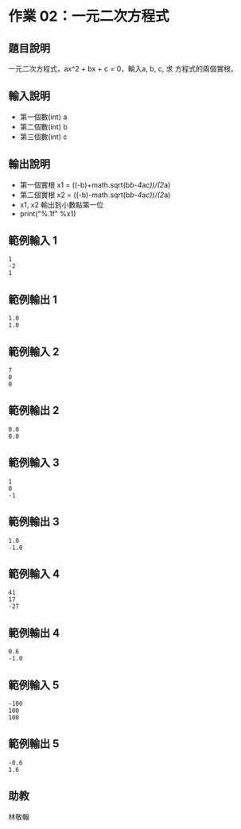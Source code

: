 # 作業 02：一元二次方程式

## 題目說明
一元二次方程式，ax^2 + bx + c = 0，輸入a, b, c, 求 方程式的兩個實根。

## 輸入說明
- 第一個數(int) a
- 第二個數(int) b
- 第三個數(int) c

## 輸出說明
- 第一個實根 x1 = ((-b)+math.sqrt(b*b-4*a*c))/(2*a)
- 第二個實根 x2 = ((-b)-math.sqrt(b*b-4*a*c))/(2*a)
- x1, x2 輸出到小數點第一位
- print("%.1f" %x1)

## 範例輸入 1
```
1
-2
1
```

## 範例輸出 1
```
1.0
1.0
```

## 範例輸入 2
```
7
0
0
```

## 範例輸出 2
```
0.0
0.0
```

## 範例輸入 3
```
1
0
-1
```

## 範例輸出 3
```
1.0
-1.0
```

## 範例輸入 4
```
41
17
-27
```

## 範例輸出 4
```
0.6
-1.0
```

## 範例輸入 5
```
-100
100
100
```

## 範例輸出 5
```
-0.6
1.6
```

## 助教
林敬翰 